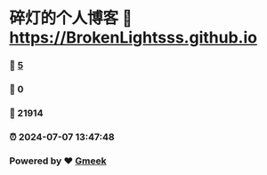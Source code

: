 # 碎灯的个人博客 :link: https://BrokenLightsss.github.io 
### :page_facing_up: [5](https://BrokenLightsss.github.io/tag.html) 
### :speech_balloon: 0 
### :hibiscus: 21914 
### :alarm_clock: 2024-07-07 13:47:48 
### Powered by :heart: [Gmeek](https://github.com/Meekdai/Gmeek)
